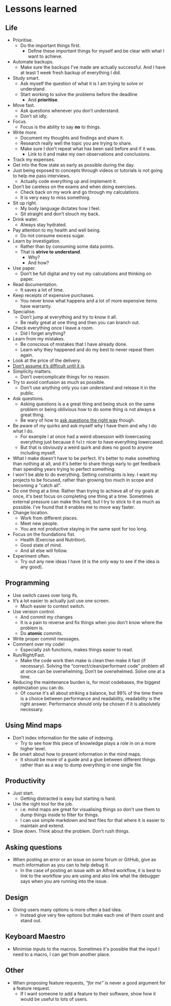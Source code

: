 # Lessons learned
## Life
- Prioritise.
	- Do the important things first.
		- Define these _important_ things for myself and be clear with what I want to achieve.
- Automate backups.
	- Make sure the backups I've made are actually successful. And I have at least 1 week fresh backup of everything I did.
- Study smart.
	- Ask myself the question of what it is I am trying to solve or understand.
	- Start working to solve the problems before the deadline
		- And __prioritise__.
- Move fast.
	- Ask questions whenever you don’t understand.
	- Don’t sit idly.
- Focus.
	- Focus is the ability to say __no__ to things.
- Write more.
	- Document my thoughts and findings and share it.
	- Research really well the topic you are trying to share.
	- Make sure I don’t repeat what has been said before and if it was.
		- Link to it and make my own observations and conclusions.
- Track my expenses.
- Get into the flow state as early as possible during the day.
- Just being exposed to concepts through videos or tutorials is not going to help me pass interviews.
	- Actually code everything up and implement it.
- Don’t be careless on the exams and when doing exercises.
	- Check back on my work and go through my calculations. 
	- It is very easy to miss something.
- Sit up right.
	- My body language dictates how I feel.
	- Sit straight and don’t slouch my back.
- Drink water.
	- Always stay hydrated.
- Pay attention to my health and well being.
	- Do not consume excess sugar.
- Learn by investigation.
	- Rather than by consuming some data points.
	- That is __strive to understand__.
		- Why?
		- And how?
- Use paper.
	- Don’t be full digital and try out my calculations and thinking on paper.
- Read documentation.
	- It saves a lot of time.
- Keep receipts of expensive purchases.
	- You never know what happens and a lot of more expensive items have warranty.
- Specialise.
	- Don’t jump at everything and try to know it all.
	- Be really great at one thing and then you can branch out.
- Check everything once I leave a room.
	- Did I forget anything?
- Learn from my mistakes.
	- Be conscious of mistakes that I have already done.
	- Learn why they happened and do my best to never repeat them again.
- Look at the price of the delivery.
- [Don’t assume it’s difficult until it is](https://news.ycombinator.com/item?id=10872970).
- Simplicity matters.
	- Don't overcomplicate things for no reason.
- Try to avoid confusion as much as possible.
	- Don't use anything only you can understand and release it in the public.
- Ask questions.
	- Asking questions is a a great thing and being stuck on the same problem or being oblivious how to do some thing is not always a great thing.
	- Be wary of how to [ask questions the right way](../research/asking-questions.md) though.
- Be aware of my quirks and ask myself why I have them and why I do what I do.
	- For example I at once had a weird obsession with lowercasing everything just because it `felt` nicer to have everything lowercased.
	- But that is obviously a weird quirk and does no good to anyone including myself.
- What I make doesn't have to be perfect. It's better to make something than nothing at all, and it's better to share things early to get feedback than spending years trying to perfect something.
- I won't be able to do everything. Setting constraints is key. I want my projects to be focused, rather than growing too much in scope and becoming a "catch all".
- Do one thing at a time. Rather than trying to achieve all of my goals at once, it's best focus on completing one thing at a time. Sometimes external pressure can make this hard, but I try to stick to it as much as possible. I've found that it enables me to move way faster.
- Change location.
	- Work from different places.
	- Meet new people.
	- You are not productive staying in the same spot for too long.
- Focus on the foundations fist.
	- Health (Exercise and Nutrition).
	- Good state of mind.
	- And all else will follow.
- Experiment often.
	- Try out any new ideas I have (it is the only way to see if the idea is any good).

## Programming
- Use switch cases over long ifs.
- It’s a lot easier to actually just use one screen.
	- Much easier to context switch.
- Use version control.
	- And commit my changes
	- It is a pain to reverse and fix things when you don't know where the problem is.
	- Do __atomic__ commits.
- Write proper commit messages.
- Comment over my code!
	- Especially zsh functions, makes things easier to read.
- Run/Right/Fast.
	- Make the code work then make is clean then make it fast (if necessary). Solving the “correct/clean/performant code” problem all at once can be overwhelming. Don’t be overwhelmed. Solve one at a time.
- Reducing the maintenance burden is, for most codebases, the biggest optimization you can do.
	- Of course it's all about striking a balance, but 99% of the time there is a choice between performance and readability, readability is the right answer. Performance should only be chosen if it is absolutely necessary.

## Using Mind maps
- Don’t index information for the sake of indexing.
	- Try to see how this piece of knowledge plays a role in on a more higher level.
- Be smart about how to present information in the mind maps.
	- It should be more of a guide and a glue between different things rather than as a way to dump everything in one single file.

## Productivity
- Just start.
	- Getting distracted is easy but starting is hard.
- Use the right tool for the job.
	- i.e. mind maps are great for visualising things so don't use them to dump things inside to filter for things.
	- I can use simple markdown and text files for that where it is easier to maintain and extend.
- Slow down. Think about the problem. Don't rush things.

## Asking questions
- When posting an error or an issue on some forum or GitHub, give as much information as you can to help debug it.
	- In the case of posting an issue with an Alfred workflow, it is best to link to the workflow you are using and also link what the debugger says when you are running into the issue.

## Design
- Giving users many options is more often a bad idea.
	- Instead give very few options but make each one of them count and stand out.

## Keyboard Maestro
- Minimise inputs to the macros. Sometimes it's possible that the input I need to a macro, I can get from another place.

## Other
- When proposing feature requests, _"for me"_ is never a good argument for a feature request.
	- If I want someone to add a feature to their software, show how it would be useful to lots of users.